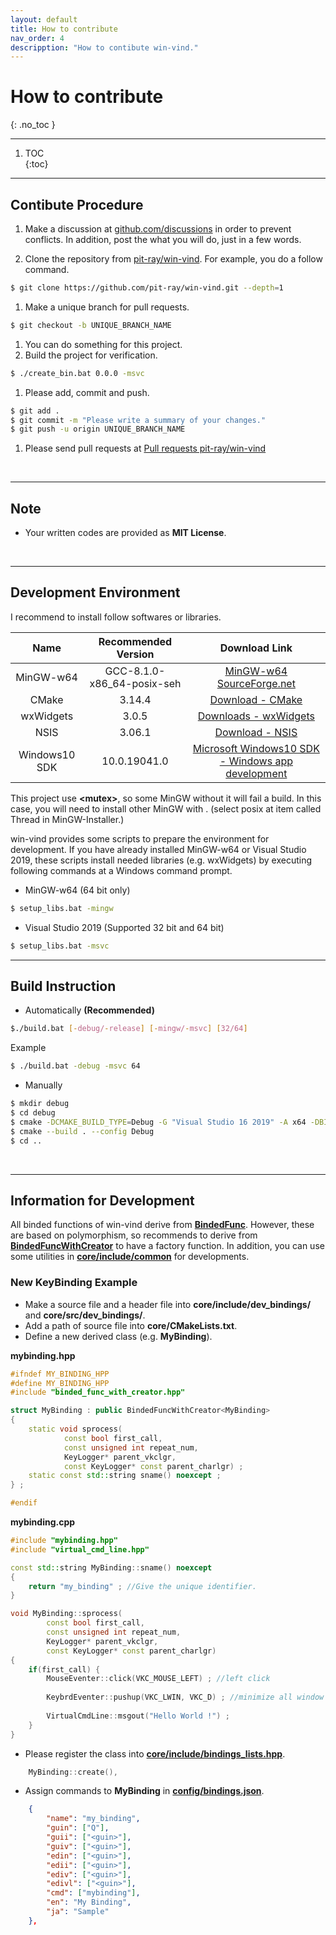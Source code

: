 ```yaml
---
layout: default
title: How to contribute
nav_order: 4
descripption: "How to contibute win-vind."
---
```

# How to contribute
{: .no_toc }

<hr>  

1. TOC  
{:toc}

<hr>

## Contibute Procedure
1. Make a discussion at <a href="https://github.com/pit-ray/win-vind/discussions">github.com/discussions</a> in order to prevent conflicts. In addition, post the what you will do, just in a few words.  

1. Clone the repository from <a href="https://github.com/pit-ray/win-vind">pit-ray/win-vind</a>. For example, you do a follow command.
```bash
$ git clone https://github.com/pit-ray/win-vind.git --depth=1
```
1. Make a unique branch for pull requests.
```bash
$ git checkout -b UNIQUE_BRANCH_NAME
```
1. You can do something for this project.  
1. Build the project for verification.  
``` bash
$ ./create_bin.bat 0.0.0 -msvc
```
1. Please add, commit and push.
```bash
$ git add .
$ git commit -m "Please write a summary of your changes."
$ git push -u origin UNIQUE_BRANCH_NAME
```
1. Please send pull requests at <a href="https://github.com/pit-ray/win-vind/pulls">Pull requests pit-ray/win-vind</a>

<br>
<hr>

## Note  
- Your written codes are provided as **MIT License**.

<br>
<hr>

## Development Environment
I recommend to install follow softwares or libraries.  

|Name|Recommended Version|Download Link|
|:---:|:---:|:---:|
|MinGW-w64|GCC-8.1.0-x86_64-posix-seh|<a href="https://sourceforge.net/projects/mingw-w64/files/mingw-w64/">MinGW-w64 SourceForge.net</a>|
|CMake|3.14.4|<a href="https://cmake.org/download/">Download - CMake</a>|
|wxWidgets|3.0.5|<a href="https://www.wxwidgets.org/downloads/">Downloads - wxWidgets</a>|
|NSIS|3.06.1|<a href="https://nsis.sourceforge.io/Download">Download - NSIS</a>|
|Windows10 SDK|10.0.19041.0|<a href="https://developer.microsoft.com/en-us/windows/downloads/windows-10-sdk/">Microsoft Windows10 SDK - Windows app development</a>|

This project use **&lt;mutex&gt;**, so some MinGW without it will fail a build. In this case, you will need to install other MinGW with <mutex>. (select posix at item called Thread in MinGW-Installer.)
    
win-vind provides some scripts to prepare the environment for development. If you have already installed MinGW-w64 or Visual Studio 2019, these scripts install needed libraries (e.g. wxWidgets) by executing following commands at a Windows command prompt.  

- MinGW-w64 (64 bit only)  
```sh
$ setup_libs.bat -mingw  
```

- Visual Studio 2019 (Supported 32 bit and 64 bit)
```sh
$ setup_libs.bat -msvc 
```
<hr>

## Build Instruction
- Automatically **(Recommended)**
```bash
$./build.bat [-debug/-release] [-mingw/-msvc] [32/64]
```
Example
```bash
$ ./build.bat -debug -msvc 64
```

- Manually
```bash
$ mkdir debug
$ cd debug
$ cmake -DCMAKE_BUILD_TYPE=Debug -G "Visual Studio 16 2019" -A x64 -DBIT_TYPE=64 ..
$ cmake --build . --config Debug
$ cd ..
```
<br>

<hr>

## Information for Development
All binded functions of win-vind derive from <a href="https://github.com/pit-ray/win-vind/blob/master/core/include/common/binded_func.hpp">**BindedFunc**</a>. However, these are based on polymorphism, so recommends to derive from <a href="https://github.com/pit-ray/win-vind/blob/master/core/include/common/binded_func_with_creator.hpp">**BindedFuncWithCreator**</a> to have a factory function. In addition, you can use some utilities in <a href="https://github.com/pit-ray/win-vind/tree/master/core/include/common">**core/include/common**</a> for developments. 

### New KeyBinding Example  
- Make a source file and a header file into **core/include/dev_bindings/** and **core/src/dev_bindings/**.
- Add a path of source file into **core/CMakeLists.txt**.   
- Define a new derived class (e.g. **MyBinding**).  

**mybinding.hpp**

```cpp  
#ifndef MY_BINDING_HPP
#define MY_BINDING_HPP
#include "binded_func_with_creator.hpp"

struct MyBinding : public BindedFuncWithCreator<MyBinding>
{
    static void sprocess(
            const bool first_call,
            const unsigned int repeat_num,
            KeyLogger* parent_vkclgr,
            const KeyLogger* const parent_charlgr) ;
    static const std::string sname() noexcept ;
} ;

#endif
```  
**mybinding.cpp**

```cpp  
#include "mybinding.hpp"
#include "virtual_cmd_line.hpp"

const std::string MyBinding::sname() noexcept
{
    return "my_binding" ; //Give the unique identifier.
}

void MyBinding::sprocess(
        const bool first_call,
        const unsigned int repeat_num,
        KeyLogger* parent_vkclgr,
        const KeyLogger* const parent_charlgr)
{
    if(first_call) {
        MouseEventer::click(VKC_MOUSE_LEFT) ; //left click
    
        KeybrdEventer::pushup(VKC_LWIN, VKC_D) ; //minimize all window
    
        VirtualCmdLine::msgout("Hello World !") ;
    }
}
```

- Please register the class into <a href="https://github.com/pit-ray/win-vind/blob/master/core/include/bindings_lists.hpp">**core/include/bindings_lists.hpp**</a>.  

```cpp
    MyBinding::create(),
```
  
- Assign commands to **MyBinding** in <a href="https://github.com/pit-ray/win-vind/blob/master/config/bindings.json">**config/bindings.json**</a>.  

```json
    {
        "name": "my_binding",
        "guin": ["Q"],
        "guii": ["<guin>"],
        "guiv": ["<guin>"],
        "edin": ["<guin>"],
        "edii": ["<guin>"],
        "ediv": ["<guin>"],
        "edivl": ["<guin>"],
        "cmd": ["mybinding"],
        "en": "My Binding",
        "ja": "Sample"
    },
```
